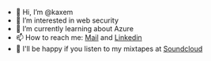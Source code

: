 - 👋 Hi, I’m @kaxem
- 👀 I’m interested in web security
- 🌱 I’m currently learning about Azure
- 📫 How to reach me: [Mail](mailto:kaaxem@yahoo.com) and [Linkedin](https://www.linkedin.com/in/kazem-bolandnazar-150770255/)
- 📼 I'll be happy if you listen to my mixtapes at [Soundcloud](https://soundcloud.com/xaiq)
<!--- 
- 💞️ I’m looking to collaborate on 
--->

<!---
kaxem/kaxem is a ✨ special ✨ repository because its `README.md` (this file) appears on your GitHub profile.
You can click the Preview link to take a look at your changes.
--->
